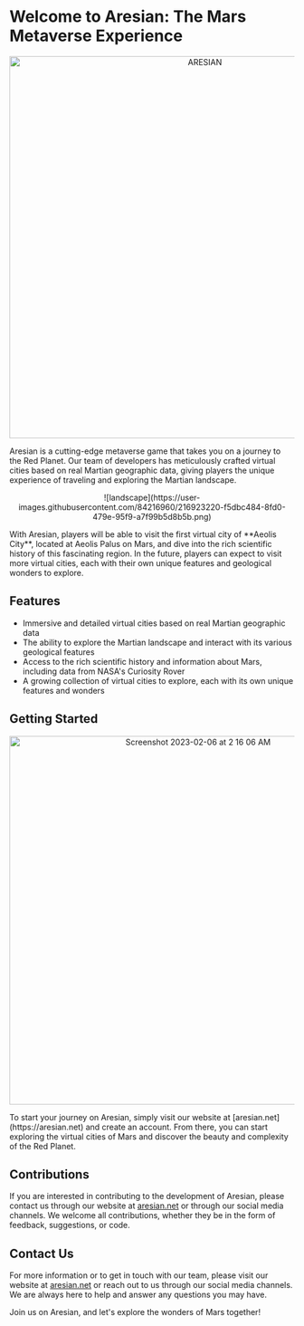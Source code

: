 # Welcome to Aresian: The Mars Metaverse Experience
<p align="center">
<img width="675" alt="ARESIAN" src="https://user-images.githubusercontent.com/84216960/216922097-83437133-0ce6-4d2a-8287-a66a70e9a922.PNG">
</p>
Aresian is a cutting-edge metaverse game that takes you on a journey to the Red Planet. Our team of developers has meticulously crafted virtual cities based on real Martian geographic data, giving players the unique experience of traveling and exploring the Martian landscape.
<p align="center">
![landscape](https://user-images.githubusercontent.com/84216960/216923220-f5dbc484-8fd0-479e-95f9-a7f99b5d8b5b.png)
</p>
With Aresian, players will be able to visit the first virtual city of **Aeolis City**, located at Aeolis Palus on Mars, and dive into the rich scientific history of this fascinating region. In the future, players can expect to visit more virtual cities, each with their own unique features and geological wonders to explore.

## Features
- Immersive and detailed virtual cities based on real Martian geographic data
- The ability to explore the Martian landscape and interact with its various geological features
- Access to the rich scientific history and information about Mars, including data from NASA's Curiosity Rover
- A growing collection of virtual cities to explore, each with its own unique features and wonders

## Getting Started
<p align="center">
<img width="651" alt="Screenshot 2023-02-06 at 2 16 06 AM" src="https://user-images.githubusercontent.com/84216960/216922782-0a564912-4d7a-4b97-bfbf-93775d624f68.png">
</p>
To start your journey on Aresian, simply visit our website at [aresian.net](https://aresian.net) and create an account. From there, you can start exploring the virtual cities of Mars and discover the beauty and complexity of the Red Planet.

## Contributions
If you are interested in contributing to the development of Aresian, please contact us through our website at [aresian.net](https://aresian.net) or through our social media channels. We welcome all contributions, whether they be in the form of feedback, suggestions, or code.

## Contact Us
For more information or to get in touch with our team, please visit our website at [aresian.net](https://aresian.net) or reach out to us through our social media channels. We are always here to help and answer any questions you may have.

Join us on Aresian, and let's explore the wonders of Mars together!
